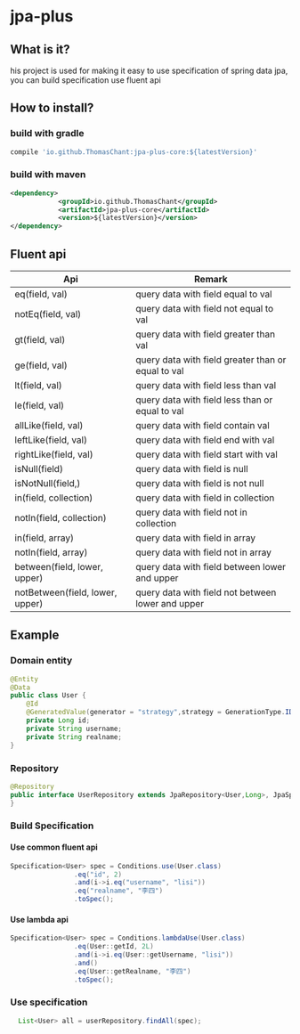 # jpa-plus
## What is it?
his project is used for making it easy to use specification of spring data jpa, you can build specification use fluent api

##  How to install?

### build with gradle

```groovy
compile 'io.github.ThomasChant:jpa-plus-core:${latestVersion}'
```

### build with maven

```xml
<dependency>
            <groupId>io.github.ThomasChant</groupId>
            <artifactId>jpa-plus-core</artifactId>
            <version>${latestVersion}</version>
</dependency>
```



## Fluent api

| Api                             | Remark                                              |
| ------------------------------- | --------------------------------------------------- |
| eq(field, val)                  | query data with field equal to val                 |
| notEq(field, val)               | query data with field not equal to val             |
| gt(field, val)                  | query data with field greater than val             |
| ge(field, val)                  | query data with field greater than or equal to val |
| lt(field, val)                  | query data with field less than val                |
| le(field, val)                  | query data with field less than or equal to val    |
| allLike(field, val)             | query data with field contain val                  |
| leftLike(field, val)            | query data with field end with val                 |
| rightLike(field, val)           | query data with field start with val               |
| isNull(field)                   | query data with field is null                      |
| isNotNull(field,)               | query data with field is not null                  |
| in(field, collection)           | query data with field in collection                |
| notIn(field, collection)        | query data with field not in collection            |
| in(field, array)                | query data with field  in array                    |
| notIn(field, array)             | query data with field  not  in array               |
| between(field, lower, upper)    | query data with field  between lower and upper     |
| notBetween(field, lower, upper) | query data with field  not between lower and upper |

## Example

### Domain entity

```java
@Entity
@Data
public class User {
    @Id
    @GeneratedValue(generator = "strategy",strategy = GenerationType.IDENTITY)
    private Long id;
    private String username;
    private String realname;
}
```



### Repository

```java
@Repository
public interface UserRepository extends JpaRepository<User,Long>, JpaSpecificationExecutor<User> {
}
```

### Build Specification

#### Use common fluent api 

```java
Specification<User> spec = Conditions.use(User.class)
                .eq("id", 2)
                .and(i->i.eq("username", "lisi"))
                .eq("realname", "李四")
                .toSpec();
```

#### Use lambda api

```java
Specification<User> spec = Conditions.lambdaUse(User.class)
                .eq(User::getId, 2L)
                .and(i->i.eq(User::getUsername, "lisi"))
                .and()
                .eq(User::getRealname, "李四")
                .toSpec();
```

### Use specification

```java
  List<User> all = userRepository.findAll(spec);
```

